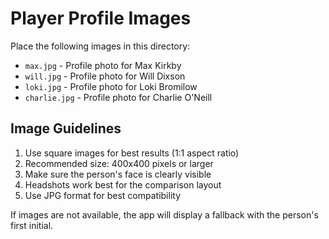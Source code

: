# Player Profile Images

Place the following images in this directory:

- `max.jpg` - Profile photo for Max Kirkby
- `will.jpg` - Profile photo for Will Dixson
- `loki.jpg` - Profile photo for Loki Bromilow
- `charlie.jpg` - Profile photo for Charlie O'Neill

## Image Guidelines

1. Use square images for best results (1:1 aspect ratio)
2. Recommended size: 400x400 pixels or larger
3. Make sure the person's face is clearly visible
4. Headshots work best for the comparison layout
5. Use JPG format for best compatibility

If images are not available, the app will display a fallback with the person's first initial. 